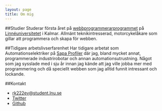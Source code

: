 ```yaml
---
layout: page
title: Om mig
---
```


##Studier
Studerar första året på [webbprogrammerarprogrammet](http://www.webbprogrammerare.se) på [Linnéuniversitetet](http://lnu.se) i Kalmar.
Allmänt teknikintresserad, motorcykelåkare som gillar att programmera och skapa för webben.

##Tidigare arbetslivserfarenhet
Har tidigare arbetat som Automationselektriker på [Sapa Profiler](http://www.sapagroup.com) där jag, bland mycket annat, programmerade 
industrirobotar och annan automationsutrustning. Något som jag sysslade med i sju år innan jag kände att jag ville jobba mer med programmering
och då speciellt webben som jag alltid funnit intressant och lockande.


##Kontakt
- rk222ev@student.lnu.se
- [Twitter](http://twitter.com/ropkn)
- [Github](http://www.github.com/rk222ev)